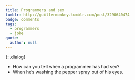 ```yaml
---
title: Programmers and sex
tumblr: http://guillermonkey.tumblr.com/post/3290640474
badge: comments
tags:
  - programmers
  - joke
quote:
  author: null
---
```


{: .dialog}
- How can you tell when a programmer has had sex?
- When he’s washing the pepper spray out of his eyes.
